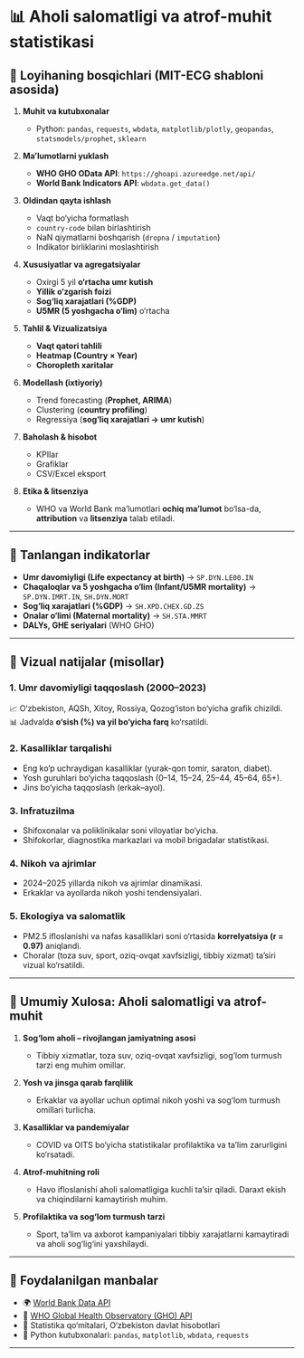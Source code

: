 # 📊 Aholi salomatligi va atrof-muhit statistikasi

## 🔹 Loyihaning bosqichlari (MIT-ECG shabloni asosida)

1. **Muhit va kutubxonalar**
   - Python: `pandas`, `requests`, `wbdata`, `matplotlib/plotly`, `geopandas`, `statsmodels/prophet`, `sklearn`

2. **Ma’lumotlarni yuklash**
   - **WHO GHO OData API**: `https://ghoapi.azureedge.net/api/`
   - **World Bank Indicators API**: `wbdata.get_data()`

3. **Oldindan qayta ishlash**
   - Vaqt bo‘yicha formatlash
   - `country-code` bilan birlashtirish
   - NaN qiymatlarni boshqarish (`dropna` / `imputation`)
   - Indikator birliklarini moslashtirish

4. **Xususiyatlar va agregatsiyalar**
   - Oxirgi 5 yil **o‘rtacha umr kutish**
   - **Yillik o‘zgarish foizi**
   - **Sog‘liq xarajatlari (%GDP)**
   - **U5MR (5 yoshgacha o‘lim)** o‘rtacha

5. **Tahlil & Vizualizatsiya**
   - **Vaqt qatori tahlili**
   - **Heatmap (Country × Year)**
   - **Choropleth xaritalar**

6. **Modellash (ixtiyoriy)**
   - Trend forecasting (**Prophet, ARIMA**)
   - Clustering (**country profiling**)
   - Regressiya (**sog‘liq xarajatlari → umr kutish**)

7. **Baholash & hisobot**
   - KPIlar
   - Grafiklar
   - CSV/Excel eksport

8. **Etika & litsenziya**
   - WHO va World Bank ma’lumotlari **ochiq ma’lumot** bo‘lsa-da, **attribution** va **litsenziya** talab etiladi.

---

## 🔹 Tanlangan indikatorlar

- **Umr davomiyligi (Life expectancy at birth)** → `SP.DYN.LE00.IN`
- **Chaqaloqlar va 5 yoshgacha o‘lim (Infant/U5MR mortality)** → `SP.DYN.IMRT.IN`, `SH.DYN.MORT`
- **Sog‘liq xarajatlari (%GDP)** → `SH.XPD.CHEX.GD.ZS`
- **Onalar o‘limi (Maternal mortality)** → `SH.STA.MMRT`
- **DALYs, GHE seriyalari** (WHO GHO)

---

## 🔹 Vizual natijalar (misollar)

### 1. Umr davomiyligi taqqoslash (2000–2023)
📈 O‘zbekiston, AQSh, Xitoy, Rossiya, Qozog‘iston bo‘yicha grafik chizildi.  
📊 Jadvalda **o‘sish (%) va yil bo‘yicha farq** ko‘rsatildi.

### 2. Kasalliklar tarqalishi
- Eng ko‘p uchraydigan kasalliklar (yurak-qon tomir, saraton, diabet).
- Yosh guruhlari bo‘yicha taqqoslash (0–14, 15–24, 25–44, 45–64, 65+).
- Jins bo‘yicha taqqoslash (erkak–ayol).

### 3. Infratuzilma
- Shifoxonalar va poliklinikalar soni viloyatlar bo‘yicha.
- Shifokorlar, diagnostika markazlari va mobil brigadalar statistikasi.

### 4. Nikoh va ajrimlar
- 2024–2025 yillarda nikoh va ajrimlar dinamikasi.
- Erkaklar va ayollarda nikoh yoshi tendensiyalari.

### 5. Ekologiya va salomatlik
- PM2.5 ifloslanishi va nafas kasalliklari soni o‘rtasida **korrelyatsiya (r = 0.97)** aniqlandi.
- Choralar (toza suv, sport, oziq-ovqat xavfsizligi, tibbiy xizmat) ta’siri vizual ko‘rsatildi.

---

## 🔹 Umumiy Xulosa: Aholi salomatligi va atrof-muhit

1. **Sog‘lom aholi – rivojlangan jamiyatning asosi**  
   - Tibbiy xizmatlar, toza suv, oziq-ovqat xavfsizligi, sog‘lom turmush tarzi eng muhim omillar.

2. **Yosh va jinsga qarab farqlilik**  
   - Erkaklar va ayollar uchun optimal nikoh yoshi va sog‘lom turmush omillari turlicha.

3. **Kasalliklar va pandemiyalar**  
   - COVID va OITS bo‘yicha statistikalar profilaktika va ta’lim zarurligini ko‘rsatadi.

4. **Atrof-muhitning roli**  
   - Havo ifloslanishi aholi salomatligiga kuchli ta’sir qiladi. Daraxt ekish va chiqindilarni kamaytirish muhim.

5. **Profilaktika va sog‘lom turmush tarzi**  
   - Sport, ta’lim va axborot kampaniyalari tibbiy xarajatlarni kamaytiradi va aholi sog‘lig‘ini yaxshilaydi.

---

## 📌 Foydalanilgan manbalar

- 🌍 [World Bank Data API](https://data.worldbank.org/)
- 🏥 [WHO Global Health Observatory (GHO) API](https://ghoapi.azureedge.net/api/)
- 📑 Statistika qo‘mitalari, O‘zbekiston davlat hisobotlari
- 🔬 Python kutubxonalari: `pandas`, `matplotlib`, `wbdata`, `requests`

---
